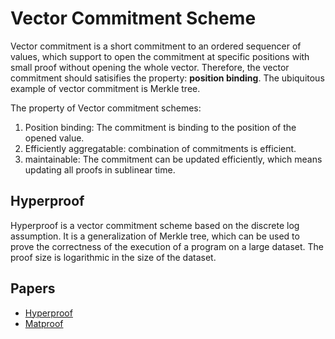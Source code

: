 # Vector Commitment Scheme
Vector commitment is a short commitment to an ordered sequencer of values, which support to open the commitment at specific positions with small proof without opening the whole vector. Therefore, the vector commitment should satisifies the property: **position binding**.
The ubiquitous example of vector commitment is Merkle tree.

The property of Vector commitment schemes:
1. Position binding: The commitment is binding to the position of the opened value.
2. Efficiently aggregatable: combination of commitments is efficient.
3. maintainable: The commitment can be updated efficiently, which means updating all proofs in sublinear time.

## Hyperproof
Hyperproof is a vector commitment scheme based on the discrete log assumption. It is a generalization of Merkle tree, which can be used to prove the correctness of the execution of a program on a large dataset. The proof size is logarithmic in the size of the dataset.

## Papers

- [Hyperproof](https://eprint.iacr.org/2021/599.pdf)
- [Matproof](https://dl.acm.org/doi/pdf/10.1145/3548606.3560591)